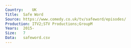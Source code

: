 ```yaml
---
Country:	UK
Title:	Safe Word
Source:	https://www.comedy.co.uk/tv/safeword/episodes/
Production:	ITV2;STV Productions;GroupM
Years:	2015-
Size:	7
Data:	safeword.csv
---
```

